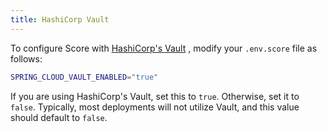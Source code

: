 ```yaml
---
title: HashiCorp Vault
---
```


To configure Score with <a href="https://www.vaultproject.io/" target="_blank">HashiCorp's Vault</a> , modify your `.env.score` file as follows:

```bash
SPRING_CLOUD_VAULT_ENABLED="true"
```

If you are using HashiCorp's Vault, set this to `true`. Otherwise, set it to `false`. Typically, most deployments will not utilize Vault, and this value should default to `false`.
